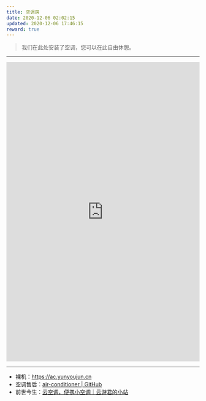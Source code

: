 ```yaml
---
title: 空调房
date: 2020-12-06 02:02:15
updated: 2020-12-06 17:46:15
reward: true
---
```


> 我们在此处安装了空调，您可以在此自由休憩。

---

<iframe style="width:100%;" height="780" frameborder="no" src="https://ac.yunyoujun.cn"></iframe>

---

- 裸机：<https://ac.yunyoujun.cn>
- 空调售后：[air-conditioner | GitHub](https://github.com/YunYouJun/air-conditioner)
- 前世今生：[云空调，便携小空调｜云游君的小站](https://www.yunyoujun.cn/posts/air-conditioner/)

